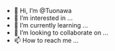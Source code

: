 - 👋 Hi, I’m @Tuonawa
- 👀 I’m interested in ...
- 🌱 I’m currently learning ...
- 💞️ I’m looking to collaborate on ...
- 📫 How to reach me ...

<!---
Tuonawa/Tuonawa is a ✨ special ✨ repository because its `README.md` (this file) appears on your GitHub profile.
You can click the Preview link to take a look at your changes.
--->

